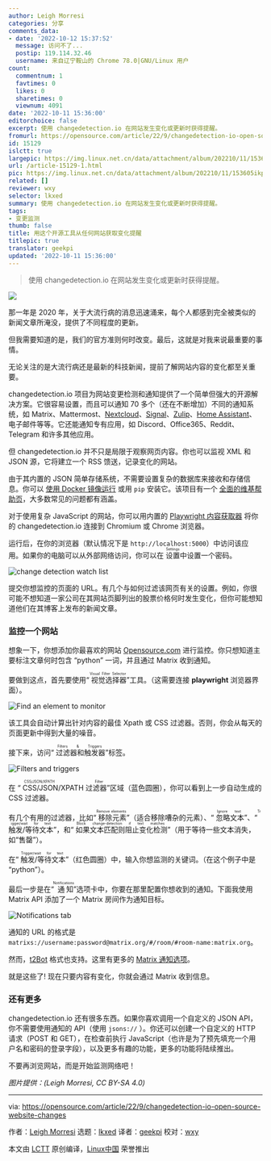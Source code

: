 ```yaml
---
author: Leigh Morresi
categories: 分享
comments_data:
- date: '2022-10-12 15:37:52'
  message: 访问不了...
  postip: 119.114.32.46
  username: 来自辽宁鞍山的 Chrome 78.0|GNU/Linux 用户
count:
  commentnum: 1
  favtimes: 0
  likes: 0
  sharetimes: 0
  viewnum: 4091
date: '2022-10-11 15:36:00'
editorchoice: false
excerpt: 使用 changedetection.io 在网站发生变化或更新时获得提醒。
fromurl: https://opensource.com/article/22/9/changedetection-io-open-source-website-changes
id: 15129
islctt: true
largepic: https://img.linux.net.cn/data/attachment/album/202210/11/153605ikpi81s1mz8wak2z.jpg
url: /article-15129-1.html
pic: https://img.linux.net.cn/data/attachment/album/202210/11/153605ikpi81s1mz8wak2z.jpg.thumb.jpg
related: []
reviewer: wxy
selector: lkxed
summary: 使用 changedetection.io 在网站发生变化或更新时获得提醒。
tags:
- 变更监测
thumb: false
title: 用这个开源工具从任何网站获取变化提醒
titlepic: true
translator: geekpi
updated: '2022-10-11 15:36:00'
---
```



> 
> 使用 changedetection.io 在网站发生变化或更新时获得提醒。
> 
> 
> 


![](/data/attachment/album/202210/11/153605ikpi81s1mz8wak2z.jpg)


那一年是 2020 年，关于大流行病的消息迅速涌来，每个人都感到完全被类似的新闻文章所淹没，提供了不同程度的更新。


但我需要知道的是，我们的官方准则何时改变。最后，这就是对我来说最重要的事情。


无论关注的是大流行病还是最新的科技新闻，提前了解网站内容的变化都至关重要。


changedetection.io 项目为网站变更检测和通知提供了一个简单但强大的开源解决方案。它很容易设置，而且可以通知 70 多个（还在不断增加）不同的通知系统，如 Matrix、Mattermost、[Nextcloud](https://opensource.com/tags/nextcloud)、[Signal](https://opensource.com/article/19/10/secure-private-messaging)、[Zulip](https://opensource.com/article/22/3/open-source-chat-zulip)、[Home Assistant](https://opensource.com/article/20/11/home-assistant)、电子邮件等等。它还能通知专有应用，如 Discord、Office365、Reddit、Telegram 和许多其他应用。


但 changedetection.io 并不只是局限于观察网页内容。你也可以监视 XML 和 JSON 源，它将建立一个 RSS 馈送，记录变化的网站。


由于其内置的 JSON 简单存储系统，不需要设置复杂的数据库来接收和存储信息。你可以 [使用 Docker 镜像运行](https://github.com/dgtlmoon/changedetection.io#docker) 或用 `pip` 安装它。该项目有一个 [全面的维基帮助页](https://github.com/dgtlmoon/changedetection.io/wiki)，大多数常见的问题都有涵盖。


对于使用复杂 JavaScript 的网站，你可以用内置的 [Playwright 内容获取器](https://github.com/dgtlmoon/changedetection.io/wiki/Playwright-content-fetcher) 将你的 changedetection.io 连接到 Chromium 或 Chrome 浏览器。


运行后，在你的浏览器（默认情况下是 `http://localhost:5000`）中访问该应用。如果你的电脑可以从外部网络访问，你可以在 <ruby> 设置 <rt>  Settings </rt></ruby>中设置一个密码。


![change detection watch list](/data/attachment/album/202210/11/153652i5pttskcmttapn6a.png)


提交你想监控的页面的 URL。有几个与如何过滤该网页有关的设置。例如，你很可能不想知道一家公司在其网站页脚列出的股票价格何时发生变化，但你可能想知道他们在其博客上发布的新闻文章。


### 监控一个网站


想象一下，你想添加你最喜欢的网站 [Opensource.com](http://Opensource.com) 进行监控。你只想知道主要标注文章何时包含 “python” 一词，并且通过 Matrix 收到通知。


要做到这点，首先要使用“<ruby> 视觉选择器 <rt>  Visual Filter Selector </rt></ruby>”工具。（这需要连接 **playwright** 浏览器界面）。


![Find an element to monitor](/data/attachment/album/202210/11/153652hgln3fb3l84d2kg8.png)


该工具会自动计算出针对内容的最佳 Xpath 或 CSS 过滤器。否则，你会从每天的页面更新中得到大量的噪音。


接下来，访问“<ruby> 过滤器和触发器 <rt>  Filters &amp; Triggers </rt></ruby>”标签。


![Filters and triggers](/data/attachment/album/202210/11/153730txr5eyyyder733da.jpg)


在 “<ruby> CSS/JSON/XPATH 过滤器 <rt>  CSS/JSON/XPATH Filter </rt></ruby>”区域（蓝色圆圈），你可以看到上一步自动生成的 CSS 过滤器。


有几个有用的过滤器，比如“<ruby> 移除元素 <rt>  Remove elements </rt></ruby>”（适合移除嘈杂的元素）、“<ruby> 忽略文本 <rt>  Ignore text </rt></ruby>”、“<ruby> 触发/等待文本 <rt>  Trigger/wait for text </rt></ruby>”，和“<ruby> 如果文本匹配则阻止变化检测 <rt>  Block change-detection if text matches </rt></ruby>”（用于等待一些文本消失，如“售罄”）。


在“<ruby> 触发/等待文本 <rt>  Trigger/wait for text </rt></ruby>”（红色圆圈）中，输入你想监测的关键词。（在这个例子中是 “python”）。


最后一步是在“<ruby> 通知 <rt>  Notifications </rt></ruby>”选项卡中，你要在那里配置你想收到的通知。下面我使用 Matrix API 添加了一个 Matrix 房间作为通知目标。


![Notifications tab](/data/attachment/album/202210/11/153652ub355n575ayyb17t.png)


通知的 URL 的格式是 `matrixs://username:password@matrix.org/#/room/#room-name:matrix.org`。


然而，[t2Bot](https://t2bot.io/) 格式也支持。这里有更多的 [Matrix 通知选项](https://github.com/caronc/apprise/wiki/Notify_matrix)。


就是这些了! 现在只要内容有变化，你就会通过 Matrix 收到信息。


### 还有更多


changedetection.io 还有很多东西。如果你喜欢调用一个自定义的 JSON API，你不需要使用通知的 API（使用 `jsons://` ）。你还可以创建一个自定义的 HTTP 请求（POST 和 GET），在检查前执行 JavaScript（也许是为了预先填充一个用户名和密码的登录字段），以及更多有趣的功能，更多的功能将陆续推出。


不要再浏览网站，而是开始监测网络吧！


*图片提供：(Leigh Morresi, CC BY-SA 4.0)*




---


via: <https://opensource.com/article/22/9/changedetection-io-open-source-website-changes>


作者：[Leigh Morresi](https://opensource.com/users/dgtlmoon) 选题：[lkxed](https://github.com/lkxed) 译者：[geekpi](https://github.com/geekpi) 校对：[wxy](https://github.com/wxy)


本文由 [LCTT](https://github.com/LCTT/TranslateProject) 原创编译，[Linux中国](https://linux.cn/) 荣誉推出